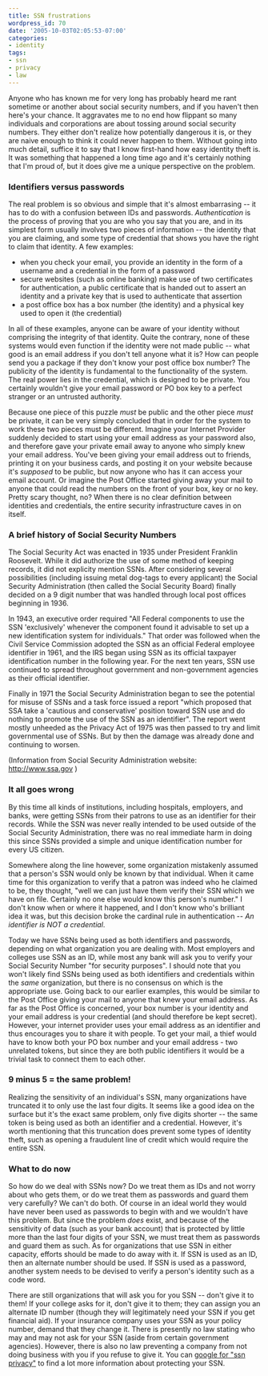 ```yaml
---
title: SSN frustrations
wordpress_id: 70
date: '2005-10-03T02:05:53-07:00'
categories:
- identity
tags:
- ssn
- privacy
- law
---
```

Anyone who has known me for very long has probably heard me rant sometime or another about social security numbers, and
if you haven't then here's your chance.  It aggravates me to no end how flippant so many individuals and corporations
are about tossing around social security numbers.  They either don't realize how potentially dangerous it is, or they
are naive enough to think it could never happen to them.  Without going into much detail, suffice it to say that I know
first-hand how easy identity theft is.  It was something that happened a long time ago and it's certainly nothing that
I'm proud of, but it does give me a unique perspective on the problem.

### Identifiers versus passwords ###

The real problem is so obvious and simple that it's almost embarrasing -- it has to do with a confusion between IDs and
passwords.  _Authentication_ is the process of proving that you are who you say that you are, and in its simplest form
usually involves two pieces of information -- the identity that you are claiming, and some type of credential that shows
you have the right to claim that identity.  A few examples:

 - when you check your email, you provide an identity in the form of a username and a credential in the form of a
 password
 - secure websites (such as online banking) make use of two certificates for authentication, a public certificate that
 is handed out to assert an identity and a private key that is used to authenticate that assertion
 - a post office box has a box number (the identity) and a physical key used to open it (the credential)

In all of these examples, anyone can be aware of your identity without comprising the integrity of that identity.  Quite
the contrary, none of these systems would even function if the identity were not made public -- what good is an email
address if you don't tell anyone what it is?  How can people send you a package if they don't know your post office box
number?  The publicity of the identity is fundamental to the functionality of the system.  The real power lies in the
credential, which is designed to be private.  You certainly wouldn't give your email password or PO box key to a perfect
stranger or an untrusted authority.

Because one piece of this puzzle _must_ be public and the other piece _must_ be private, it can be very simply concluded
that in order for the system to work these two pieces must be different.  Imagine your Internet Provider suddenly
decided to start using your email address as your password also, and therefore gave your private email away to anyone
who simply knew your email address.  You've been giving your email address out to friends, printing it on your business
cards, and posting it on your website because it's _supposed_ to be public, but now anyone who has it can access your
email account.  Or imagine the Post Office started giving away your mail to anyone that could read the numbers on the
front of your box, key or no key.  Pretty scary thought, no?  When there is no clear definition between identities and
credentials, the entire security infrastructure caves in on itself.


### A brief history of Social Security Numbers ###

The Social Security Act was enacted in 1935 under President Franklin Roosevelt.  While it did authorize the use of some
method of keeping records, it did not explicity mention SSNs.  After considering several possibilities (including
issuing metal dog-tags to every applicant) the Social Security Administration (then called the Social Security Board)
finally decided on a 9 digit number that was handled through local post offices beginning in 1936.

In 1943, an executive order required "All Federal components to use the SSN 'exclusively' whenever the component found
it advisable to set up a new identification system for individuals."  That order was followed when the Civil Service
Commission adopted the SSN as an official Federal employee identifier in 1961, and the IRS began using SSN as its
official taxpayer identification number in the following year.  For the next ten years, SSN use continued to spread
throughout government and non-government agencies as their official identifier.

Finally in 1971 the Social Security Administration began to see the potential for misuse of SSNs and a task force issued
a report "which proposed that SSA take a 'cautious and conservative' position toward SSN use and do nothing to promote
the use of the SSN as an identifier".  The report went mostly unheeded as the Privacy Act of 1975 was then passed to try
and limit governmental use of SSNs.  But by then the damage was already done and continuing to worsen.

(Information from Social Security Administration website: <http://www.ssa.gov> )


### It all goes wrong ###

By this time all kinds of institutions, including hospitals, employers, and banks, were getting SSNs from their patrons
to use as an identifier for their records.  While the SSN was never really intended to be used outside of the Social
Security Administration, there was no real immediate harm in doing this since SSNs provided a simple and unique
identification number for every US citizen.

Somewhere along the line however, some organization mistakenly assumed that a person's SSN would only be known by that
individual.  When it came time for this organization to verify that a patron was indeed who he claimed to be, they
thought, "well we can just have them verify their SSN which we have on file.  Certainly no one else would know this
person's number."  I don't know when or where it happened, and I don't know who's brilliant idea it was, but this
decision broke the cardinal rule in authentication -- _An identifier is NOT a credential_.

Today we have SSNs being used as both identifiers and passwords, depending on what organization you are dealing with.
Most employers and colleges use SSN as an ID, while most any bank will ask you to verify your Social Security Number
"for security purposes".  I should note that you won't likely find SSNs being used as both identifiers and credentials
within the _same_ organization, but there is no consensus on which is the appropriate use.  Going back to our earlier
examples, this would be similar to the Post Office giving your mail to anyone that knew your email address.  As far as
the Post Office is concerned, your box number is your identity and your email address is your credential (and should
therefore be kept secret).  However, your internet provider uses your email address as an identifier and thus encourages
you to share it with people.  To get your mail, a thief would have to know both your PO box number and your email
address - two unrelated tokens, but since they are both public identifiers it would be a trivial task to connect them to
each other.


### 9 minus 5 = the same problem! ###

Realizing the sensitivity of an individual's SSN, many organizations have truncated it to only use the last four digits.
It seems like a good idea on the surface but it's the exact same problem, only five digits shorter -- the same token is
being used as both an identifier and a credential.  However, it's worth mentioning that this truncation does prevent
some types of identity theft, such as opening a fraudulent line of credit which would require the entire SSN.


### What to do now ###

So how do we deal with SSNs now?  Do we treat them as IDs and not worry about who gets them, or do we treat them as
passwords and guard them very carefully?  We can't do both.  Of course in an ideal world they would have never been used
as passwords to begin with and we wouldn't have this problem.  But since the problem _does_ exist, and because of the
sensitivity of data (such as your bank account) that is protected by little more than the last four digits of your SSN,
we must treat them as passwords and guard them as such.  As for organizations that use SSN in either capacity, efforts
should be made to do away with it.  If SSN is used as an ID, then an alternate number should be used.  If SSN is used as
a password, another system needs to be devised to verify a person's identity such as a code word.

There are still organizations that will ask you for you SSN -- don't give it to them!  If your college asks for it,
don't give it to them; they can assign you an alternate ID number (though they _will_ legitimately need your SSN if you
get financial aid).  If your insurance company uses your SSN as your policy number, demand that they change it.  There
is presently no law stating who may and may not ask for your SSN (aside from certain government agencies).  However,
there is also no law preventing  a company from not doing business with you if you refuse to give it.  You can [google
for "ssn privacy"][] to find a lot more information about protecting your SSN.

[google for "ssn privacy"]: http://www.google.com/search?q=ssn+privacy
